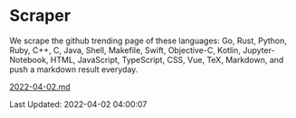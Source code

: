 # Scraper

We scrape the github trending page of these languages: Go, Rust, Python, Ruby, C++, C, Java, Shell, Makefile, Swift, Objective-C, Kotlin, Jupyter-Notebook, HTML, JavaScript, TypeScript, CSS, Vue, TeX, Markdown, and push a markdown result everyday.

[2022-04-02.md](https://github.com/yangwenmai/github-trending-backup/blob/master/2022-04-02.md)

Last Updated: 2022-04-02 04:00:07